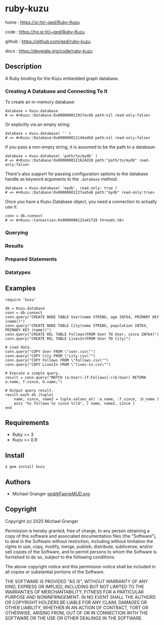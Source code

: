 # ruby-kuzu

home
: https://sr.ht/~ged/Ruby-Kuzu

code
: https://hg.sr.ht/~ged/Ruby-Kuzu

github
: https://github.com/ged/ruby-kuzu

docs
: https://deveiate.org/code/ruby-kuzu


## Description

A Ruby binding for the Kùzu embedded graph database.


### Creating A Database and Connecting To It

To create an in-memory database:

    database = Kuzu.database
    # => #<Kuzu::Database:0x000000012917ec68 path:nil read-only:false>

Or explicitly via an empty string:

    database = Kuzu.database( '' )
    # => #<Kuzu::Database:0x000000012144edb0 path:nil read-only:false>

If you pass a non-empty string, it is assumed to be the path to a database:

    database = Kuzu.database( 'path/to/mydb' )
    # => #<Kuzu::Database:0x0000000121624d10 path:"path/to/mydb" read-only:false>

There's also support for passing configuration options to the database
handle as keyword arguments to the `.database` method:

    database = Kuzu.database( 'mydb', read_only: true )
    # => #<Kuzu::Database:0x00000001227aa5a8 path:"mydb" read-only:true>

Once you have a Kuzu::Database object, you need a connection to actually use it:

    conn = db.connect
    # => #<Kuzu::Connection:0x0000000122a41f28 threads:16>



### Querying

### Results

### Prepared Statements

### Datatypes



## Examples

    require 'kuzu'

    db = Kuzu.database
    conn = db.connect
    conn.query("CREATE NODE TABLE User(name STRING, age INT64, PRIMARY KEY (name))")
    conn.query("CREATE NODE TABLE City(name STRING, population INT64, PRIMARY KEY (name))")
    conn.query("CREATE REL TABLE Follows(FROM User TO User, since INT64)")
    conn.query("CREATE REL TABLE LivesIn(FROM User TO City)")

    # Load data.
    conn.query("COPY User FROM \"user.csv\"")
    conn.query("COPY City FROM \"city.csv\"")
    conn.query("COPY Follows FROM \"follows.csv\"")
    conn.query("COPY LivesIn FROM \"lives-in.csv\"")

    # Execute a simple query.
    result = conn.query("MATCH (a:User)-[f:Follows]->(b:User) RETURN a.name, f.since, b.name;")

    # Output query result.
    result.each do |tuple|
        name, since, name2 = tuple.values_at( :a_name, :f_since, :b_name )
        puts "%s follows %s since %lld", [ name, name2, since ]
    end

## Requirements

- Ruby >= 3
- Kuzu >= 0.9


## Install

    $ gem install kuzu


## Authors

- Michael Granger <ged@FaerieMUD.org>


## Copyright

Copyright (c) 2025 Michael Granger

Permission is hereby granted, free of charge, to any person obtaining
a copy of this software and associated documentation files (the
"Software"), to deal in the Software without restriction, including
without limitation the rights to use, copy, modify, merge, publish,
distribute, sublicense, and/or sell copies of the Software, and to
permit persons to whom the Software is furnished to do so, subject to
the following conditions:

The above copyright notice and this permission notice shall be
included in all copies or substantial portions of the Software.

THE SOFTWARE IS PROVIDED "AS IS", WITHOUT WARRANTY OF ANY KIND,
EXPRESS OR IMPLIED, INCLUDING BUT NOT LIMITED TO THE WARRANTIES OF
MERCHANTABILITY, FITNESS FOR A PARTICULAR PURPOSE AND
NONINFRINGEMENT. IN NO EVENT SHALL THE AUTHORS OR COPYRIGHT HOLDERS BE
LIABLE FOR ANY CLAIM, DAMAGES OR OTHER LIABILITY, WHETHER IN AN ACTION
OF CONTRACT, TORT OR OTHERWISE, ARISING FROM, OUT OF OR IN CONNECTION
WITH THE SOFTWARE OR THE USE OR OTHER DEALINGS IN THE SOFTWARE.
